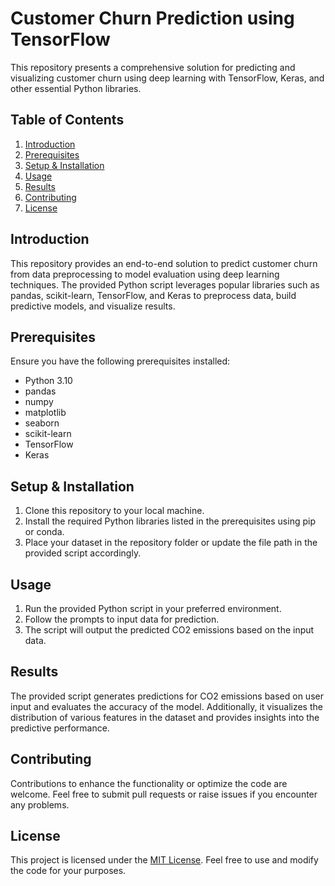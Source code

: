 # Customer Churn Prediction using TensorFlow

This repository presents a comprehensive solution for predicting and visualizing customer churn using deep learning with TensorFlow, Keras, and other essential Python libraries.

## Table of Contents
1. [Introduction](#introduction)
2. [Prerequisites](#prerequisites)
3. [Setup & Installation](#setup--installation)
4. [Usage](#usage)
5. [Results](#results)
6. [Contributing](#contributing)
7. [License](#license)

## Introduction
This repository provides an end-to-end solution to predict customer churn from data preprocessing to model evaluation using deep learning techniques. The provided Python script leverages popular libraries such as pandas, scikit-learn, TensorFlow, and Keras to preprocess data, build predictive models, and visualize results.

## Prerequisites
Ensure you have the following prerequisites installed:
- Python 3.10
- pandas
- numpy
- matplotlib
- seaborn
- scikit-learn
- TensorFlow
- Keras

## Setup & Installation
1. Clone this repository to your local machine.
2. Install the required Python libraries listed in the prerequisites using pip or conda.
3. Place your dataset in the repository folder or update the file path in the provided script accordingly.

## Usage
1. Run the provided Python script in your preferred environment.
2. Follow the prompts to input data for prediction.
3. The script will output the predicted CO2 emissions based on the input data.

## Results
The provided script generates predictions for CO2 emissions based on user input and evaluates the accuracy of the model. Additionally, it visualizes the distribution of various features in the dataset and provides insights into the predictive performance.

## Contributing
Contributions to enhance the functionality or optimize the code are welcome. Feel free to submit pull requests or raise issues if you encounter any problems.

## License
This project is licensed under the [MIT License](LICENSE). Feel free to use and modify the code for your purposes.
